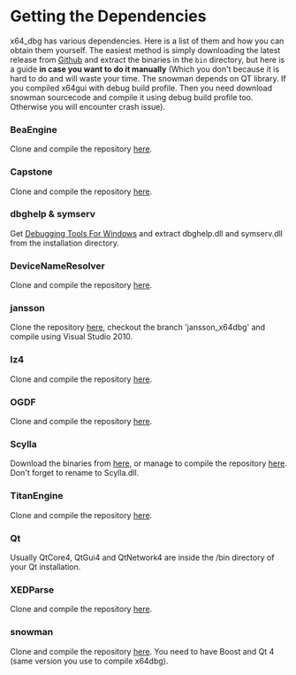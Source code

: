 # Getting the Dependencies #

x64_dbg has various dependencies. Here is a list of them and how you can obtain them yourself. The easiest method is simply downloading the latest release from [Github](http://releases.x64dbg.com) and extract the binaries in the `bin` directory, but here is a guide **in case you want to do it manually** (Which you don't because it is hard to do and will waste your time. The snowman depends on QT library. If you compiled x64gui with debug build profile. Then you need download snowman sourcecode and compile it using debug build profile too. Otherwise you will encounter crash issue).

### BeaEngine ###
Clone and compile the repository [here](https://bitbucket.org/mrexodia/beaengine).

### Capstone ###
Clone and compile the repository [here](https://github.com/aquynh/capstone).

### dbghelp & symserv ###
Get [Debugging Tools For Windows](http://go.microsoft.com/fwlink/p/?linkid=84137) and extract dbghelp.dll and symserv.dll from the installation directory.

### DeviceNameResolver ###
Clone and compile the repository [here](https://bitbucket.org/mrexodia/devicenameresolver).

### jansson ###
Clone the repository [here](https://bitbucket.org/mrexodia/jansson), checkout the branch 'jansson_x64dbg' and compile using Visual Studio 2010.

### lz4 ###
Clone and compile the repository [here](https://bitbucket.org/mrexodia/lz4).

### OGDF ###
Clone and compile the repository [here](https://bitbucket.org/mrexodia/ogdf).

### Scylla ###
Download the binaries from [here](https://tuts4you.com/download.php?view.3503), or manage to compile the repository [here](https://github.com/NtQuery/Scylla). Don't forget to rename to Scylla.dll.

### TitanEngine ###
Clone and compile the repository [here](https://bitbucket.org/titanengineupdate/titanengine-update).

### Qt ###
Usually QtCore4, QtGui4 and QtNetwork4 are inside the /bin directory of your Qt installation.

### XEDParse ###
Clone and compile the repository [here](https://bitbucket.org/mrexodia/xedparse).

### snowman ###
Clone and compile the repository [here](https://github.com/x64dbg/snowman). You need to have Boost and Qt 4 (same version you use to compile x64dbg).